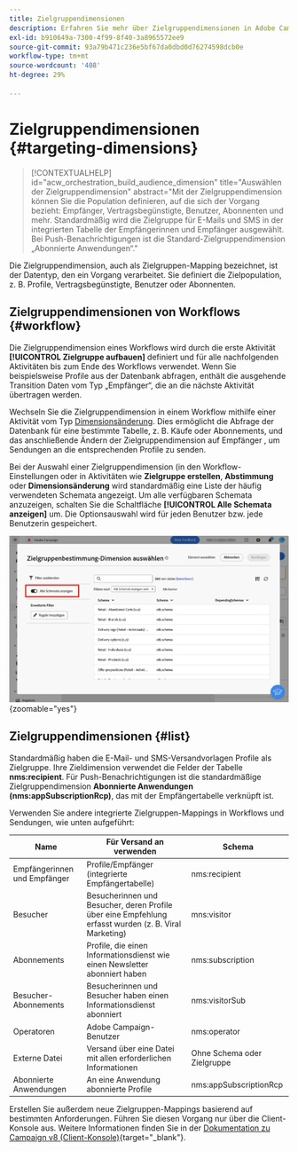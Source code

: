 ```yaml
---
title: Zielgruppendimensionen
description: Erfahren Sie mehr über Zielgruppendimensionen in Adobe Campaign Web
exl-id: b910649a-7300-4f99-8f40-3a8965572ee9
source-git-commit: 93a79b471c236e5bf67da0dbd0d76274598dcb0e
workflow-type: tm+mt
source-wordcount: '408'
ht-degree: 29%

---
```


# Zielgruppendimensionen {#targeting-dimensions}

>[!CONTEXTUALHELP]
>id="acw_orchestration_build_audience_dimension"
>title="Auswählen der Zielgruppendimension"
>abstract="Mit der Zielgruppendimension können Sie die Population definieren, auf die sich der Vorgang bezieht: Empfänger, Vertragsbegünstigte, Benutzer, Abonnenten und mehr. Standardmäßig wird die Zielgruppe für E-Mails und SMS in der integrierten Tabelle der Empfängerinnen und Empfänger ausgewählt. Bei Push-Benachrichtigungen ist die Standard-Zielgruppendimension „Abonnierte Anwendungen“."

Die Zielgruppendimension, auch als Zielgruppen-Mapping bezeichnet, ist der Datentyp, den ein Vorgang verarbeitet. Sie definiert die Zielpopulation, z. B. Profile, Vertragsbegünstigte, Benutzer oder Abonnenten.

## Zielgruppendimensionen von Workflows {#workflow}

Die Zielgruppendimension eines Workflows wird durch die erste Aktivität **[!UICONTROL Zielgruppe aufbauen]** definiert und für alle nachfolgenden Aktivitäten bis zum Ende des Workflows verwendet. Wenn Sie beispielsweise Profile aus der Datenbank abfragen, enthält die ausgehende Transition Daten vom Typ „Empfänger“, die an die nächste Aktivität übertragen werden.

Wechseln Sie die Zielgruppendimension in einem Workflow mithilfe einer Aktivität vom Typ [Dimensionsänderung](../workflows/activities/change-dimension.md). Dies ermöglicht die Abfrage der Datenbank für eine bestimmte Tabelle, z. B. Käufe oder Abonnements, und das anschließende Ändern der Zielgruppendimension auf Empfänger , um Sendungen an die entsprechenden Profile zu senden.

Bei der Auswahl einer Zielgruppendimension (in den Workflow-Einstellungen oder in Aktivitäten wie **Zielgruppe erstellen**, **Abstimmung** oder **Dimensionsänderung** wird standardmäßig eine Liste der häufig verwendeten Schemata angezeigt. Um alle verfügbaren Schemata anzuzeigen, schalten Sie die Schaltfläche **[!UICONTROL Alle Schemata anzeigen]** um. Die Optionsauswahl wird für jeden Benutzer bzw. jede Benutzerin gespeichert.

![Screenshot der Oberfläche der Zielgruppendimension mit aktivierter Schaltfläche „Alle Schemata anzeigen“.](assets/targeting-dimension-show-all.png){zoomable="yes"}

## Zielgruppendimensionen {#list}

Standardmäßig haben die E-Mail- und SMS-Versandvorlagen Profile als Zielgruppe. Ihre Zieldimension verwendet die Felder der Tabelle **nms:recipient**. Für Push-Benachrichtigungen ist die standardmäßige Zielgruppendimension **Abonnierte Anwendungen (nms:appSubscriptionRcp)**, das mit der Empfängertabelle verknüpft ist.

Verwenden Sie andere integrierte Zielgruppen-Mappings in Workflows und Sendungen, wie unten aufgeführt:

| Name | Für Versand an verwenden | Schema |
|-----------------------|-------------------------------------------------------|-------------------------|
| Empfängerinnen und Empfänger | Profile/Empfänger (integrierte Empfängertabelle) | nms:recipient |
| Besucher | Besucherinnen und Besucher, deren Profile über eine Empfehlung erfasst wurden (z. B. Viral Marketing) | mns:visitor |
| Abonnements  | Profile, die einen Informationsdienst wie einen Newsletter abonniert haben | nms:subscription |
| Besucher-Abonnements | Besucherinnen und Besucher haben einen Informationsdienst abonniert | nms:visitorSub |
| Operatoren | Adobe Campaign-Benutzer | nms:operator |
| Externe Datei | Versand über eine Datei mit allen erforderlichen Informationen | Ohne Schema oder Zielgruppe |
| Abonnierte Anwendungen | An eine Anwendung abonnierte Profile | nms:appSubscriptionRcp |

Erstellen Sie außerdem neue Zielgruppen-Mappings basierend auf bestimmten Anforderungen. Führen Sie diesen Vorgang nur über die Client-Konsole aus. Weitere Informationen finden Sie in der [Dokumentation zu Campaign v8 (Client-Konsole)](https://experienceleague.adobe.com/docs/campaign/campaign-v8/audience/add-profiles/target-mappings.html?lang=de#new-mapping){target="_blank"}.